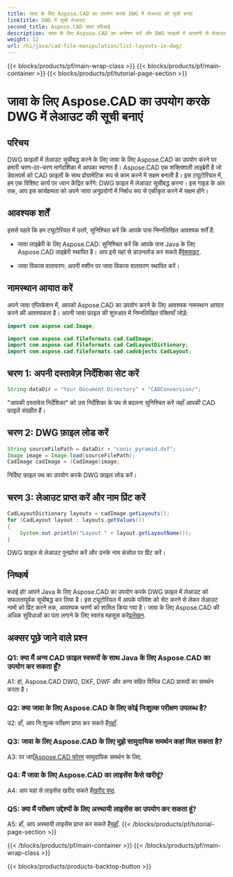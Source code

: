```yaml
---
title: जावा के लिए Aspose.CAD का उपयोग करके DWG में लेआउट की सूची बनाएं
linktitle: DWG में सूची लेआउट
second_title: Aspose.CAD जावा एपीआई
description: जावा के लिए Aspose.CAD का अन्वेषण करें और DWG फ़ाइलों में आसानी से लेआउट सूचीबद्ध करें। अपने जावा अनुप्रयोगों में शक्तिशाली CAD कार्यक्षमता को एकीकृत करें।
weight: 12
url: /hi/java/cad-file-manipulation/list-layouts-in-dwg/
---
```


{{< blocks/products/pf/main-wrap-class >}}
{{< blocks/products/pf/main-container >}}
{{< blocks/products/pf/tutorial-page-section >}}

# जावा के लिए Aspose.CAD का उपयोग करके DWG में लेआउट की सूची बनाएं

## परिचय

DWG फ़ाइलों में लेआउट सूचीबद्ध करने के लिए जावा के लिए Aspose.CAD का उपयोग करने पर हमारी चरण-दर-चरण मार्गदर्शिका में आपका स्वागत है। Aspose.CAD एक शक्तिशाली लाइब्रेरी है जो डेवलपर्स को CAD फ़ाइलों के साथ प्रोग्रामेटिक रूप से काम करने में सक्षम बनाती है। इस ट्यूटोरियल में, हम एक विशिष्ट कार्य पर ध्यान केंद्रित करेंगे: DWG फ़ाइल में लेआउट सूचीबद्ध करना। इस गाइड के अंत तक, आप इस कार्यक्षमता को अपने जावा अनुप्रयोगों में निर्बाध रूप से एकीकृत करने में सक्षम होंगे।

## आवश्यक शर्तें

इससे पहले कि हम ट्यूटोरियल में उतरें, सुनिश्चित करें कि आपके पास निम्नलिखित आवश्यक शर्तें हैं:

-  जावा लाइब्रेरी के लिए Aspose.CAD: सुनिश्चित करें कि आपके पास Java के लिए Aspose.CAD लाइब्रेरी स्थापित है। आप इसे यहां से डाउनलोड कर सकते हैं[वेबसाइट](https://releases.aspose.com/cad/java/).

- जावा विकास वातावरण: अपनी मशीन पर जावा विकास वातावरण स्थापित करें।

## नामस्थान आयात करें

अपने जावा एप्लिकेशन में, आपको Aspose.CAD का उपयोग करने के लिए आवश्यक नामस्थान आयात करने की आवश्यकता है। अपनी जावा फ़ाइल की शुरुआत में निम्नलिखित पंक्तियाँ जोड़ें:

```java
import com.aspose.cad.Image;

import com.aspose.cad.fileformats.cad.CadImage;
import com.aspose.cad.fileformats.cad.CadLayoutDictionary;
import com.aspose.cad.fileformats.cad.cadobjects.CadLayout;
```

## चरण 1: अपनी दस्तावेज़ निर्देशिका सेट करें

```java
String dataDir = "Your Document Directory" + "CADConversion/";
```

"आपकी दस्तावेज़ निर्देशिका" को उस निर्देशिका के पथ से बदलना सुनिश्चित करें जहाँ आपकी CAD फ़ाइलें संग्रहीत हैं।

## चरण 2: DWG फ़ाइल लोड करें

```java
String sourceFilePath = dataDir + "conic_pyramid.dxf";
Image image = Image.load(sourceFilePath);
CadImage cadImage = (CadImage)image;
```

निर्दिष्ट फ़ाइल पथ का उपयोग करके DWG फ़ाइल लोड करें।

## चरण 3: लेआउट प्राप्त करें और नाम प्रिंट करें

```java
CadLayoutDictionary layouts = cadImage.getLayouts();
for (CadLayout layout : layouts.getValues())
{
    System.out.println("Layout " + layout.getLayoutName());
}
```

DWG फ़ाइल से लेआउट पुनर्प्राप्त करें और उनके नाम कंसोल पर प्रिंट करें।

## निष्कर्ष

 बधाई हो! आपने Java के लिए Aspose.CAD का उपयोग करके DWG फ़ाइल में लेआउट को सफलतापूर्वक सूचीबद्ध कर लिया है। इस ट्यूटोरियल में आपके परिवेश को सेट करने से लेकर लेआउट नामों को प्रिंट करने तक, आवश्यक चरणों को शामिल किया गया है। जावा के लिए Aspose.CAD की अधिक सुविधाओं का पता लगाने के लिए स्वतंत्र महसूस करें[प्रलेखन](https://reference.aspose.com/cad/java/).

## अक्सर पूछे जाने वाले प्रश्न

### Q1: क्या मैं अन्य CAD फ़ाइल स्वरूपों के साथ Java के लिए Aspose.CAD का उपयोग कर सकता हूँ?

A1: हां, Aspose.CAD DWG, DXF, DWF और अन्य सहित विभिन्न CAD प्रारूपों का समर्थन करता है।

### Q2: क्या जावा के लिए Aspose.CAD के लिए कोई निःशुल्क परीक्षण उपलब्ध है?

 उ2: हाँ, आप नि:शुल्क परीक्षण प्राप्त कर सकते हैं[यहाँ](https://releases.aspose.com/).

### Q3: जावा के लिए Aspose.CAD के लिए मुझे सामुदायिक समर्थन कहां मिल सकता है?

 A3: पर जाएँ[Aspose.CAD फोरम](https://forum.aspose.com/c/cad/19) सामुदायिक समर्थन के लिए.

### Q4: मैं जावा के लिए Aspose.CAD का लाइसेंस कैसे खरीदूं?

 A4: आप यहां से लाइसेंस खरीद सकते हैं[खरीद पृष्ठ](https://purchase.aspose.com/buy).

### Q5: क्या मैं परीक्षण उद्देश्यों के लिए अस्थायी लाइसेंस का उपयोग कर सकता हूं?

 A5: हाँ, आप अस्थायी लाइसेंस प्राप्त कर सकते हैं[यहाँ](https://purchase.aspose.com/temporary-license/).
{{< /blocks/products/pf/tutorial-page-section >}}

{{< /blocks/products/pf/main-container >}}
{{< /blocks/products/pf/main-wrap-class >}}

{{< blocks/products/products-backtop-button >}}
